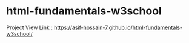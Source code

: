 # html-fundamentals-w3school

Project View Link : https://asif-hossain-7.github.io/html-fundamentals-w3school/
